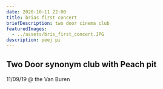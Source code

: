 ```yaml
---
date: 2020-10-11 22:00
title: brias first concert
briefDescription: two door cinema club
featuredImages:
  - ../assets/bris_first_concert.JPG
description: peej pi
---
```


## Two Door synonym club with Peach pit

11/09/19 @ the Van Buren
